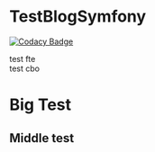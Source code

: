 # TestBlogSymfony

[![Codacy Badge](https://api.codacy.com/project/badge/Grade/2a19ddae5dcb4090aa4f5a78caea3548)](https://app.codacy.com/gh/cedb13/TestBlogSymfony?utm_source=github.com&utm_medium=referral&utm_content=cedb13/TestBlogSymfony&utm_campaign=Badge_Grade)

test fte  
test cbo
# Big Test
## Middle test